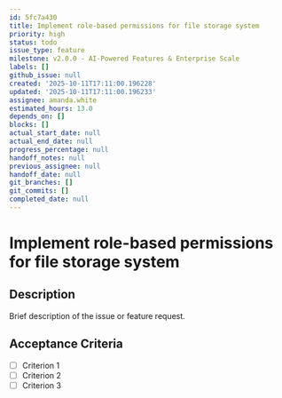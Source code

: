 ```yaml
---
id: 5fc7a430
title: Implement role-based permissions for file storage system
priority: high
status: todo
issue_type: feature
milestone: v2.0.0 - AI-Powered Features & Enterprise Scale
labels: []
github_issue: null
created: '2025-10-11T17:11:00.196228'
updated: '2025-10-11T17:11:00.196233'
assignee: amanda.white
estimated_hours: 13.0
depends_on: []
blocks: []
actual_start_date: null
actual_end_date: null
progress_percentage: null
handoff_notes: null
previous_assignee: null
handoff_date: null
git_branches: []
git_commits: []
completed_date: null
---
```


# Implement role-based permissions for file storage system

## Description

Brief description of the issue or feature request.

## Acceptance Criteria

- [ ] Criterion 1
- [ ] Criterion 2
- [ ] Criterion 3